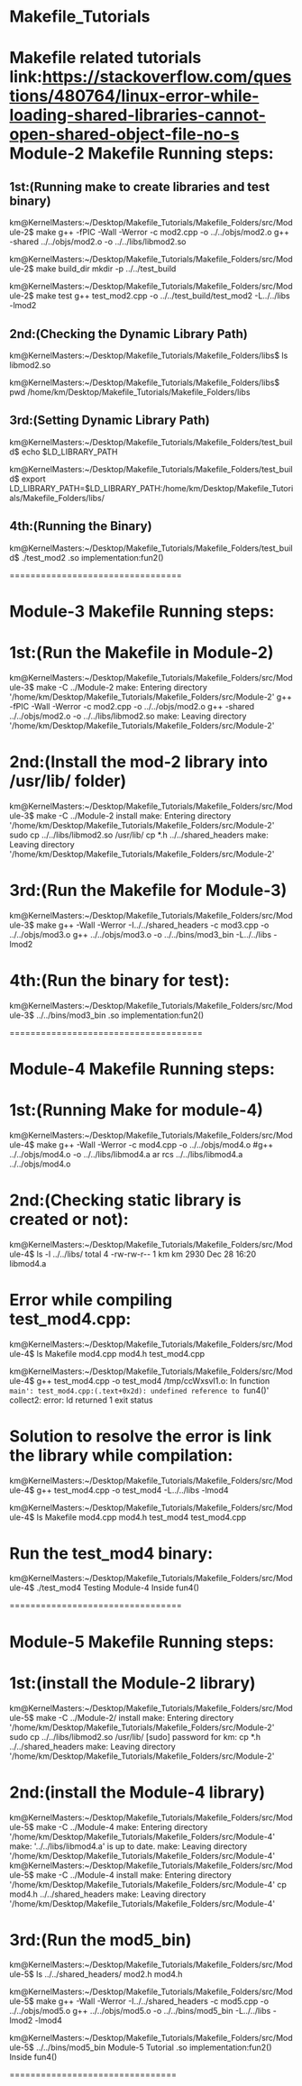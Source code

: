 # Makefile_Tutorials
Makefile related tutorials
link:https://stackoverflow.com/questions/480764/linux-error-while-loading-shared-libraries-cannot-open-shared-object-file-no-s
Module-2 Makefile Running steps:
=====================================
1st:(Running make to create libraries and test binary)
----
km@KernelMasters:~/Desktop/Makefile_Tutorials/Makefile_Folders/src/Module-2$ make
g++ -fPIC -Wall -Werror -c mod2.cpp -o ../../objs/mod2.o
g++ -shared ../../objs/mod2.o -o ../../libs/libmod2.so 

km@KernelMasters:~/Desktop/Makefile_Tutorials/Makefile_Folders/src/Module-2$ make build_dir 
mkdir -p ../../test_build

km@KernelMasters:~/Desktop/Makefile_Tutorials/Makefile_Folders/src/Module-2$ make test
g++ test_mod2.cpp -o ../../test_build/test_mod2 -L../../libs -lmod2

2nd:(Checking the Dynamic Library Path)
----
km@KernelMasters:~/Desktop/Makefile_Tutorials/Makefile_Folders/libs$ ls
libmod2.so

km@KernelMasters:~/Desktop/Makefile_Tutorials/Makefile_Folders/libs$ pwd
/home/km/Desktop/Makefile_Tutorials/Makefile_Folders/libs

3rd:(Setting Dynamic Library Path)
----
km@KernelMasters:~/Desktop/Makefile_Tutorials/Makefile_Folders/test_build$ echo $LD_LIBRARY_PATH

km@KernelMasters:~/Desktop/Makefile_Tutorials/Makefile_Folders/test_build$ export LD_LIBRARY_PATH=$LD_LIBRARY_PATH:/home/km/Desktop/Makefile_Tutorials/Makefile_Folders/libs/

4th:(Running the Binary)
-----
km@KernelMasters:~/Desktop/Makefile_Tutorials/Makefile_Folders/test_build$ ./test_mod2 
.so implementation:fun2()



=================================



Module-3 Makefile Running steps:
=================================
1st:(Run the Makefile in Module-2)
====
km@KernelMasters:~/Desktop/Makefile_Tutorials/Makefile_Folders/src/Module-3$ make -C ../Module-2
make: Entering directory '/home/km/Desktop/Makefile_Tutorials/Makefile_Folders/src/Module-2'
g++ -fPIC -Wall -Werror -c mod2.cpp -o ../../objs/mod2.o
g++ -shared ../../objs/mod2.o -o ../../libs/libmod2.so 
make: Leaving directory '/home/km/Desktop/Makefile_Tutorials/Makefile_Folders/src/Module-2'

2nd:(Install the mod-2 library into /usr/lib/ folder)
====
km@KernelMasters:~/Desktop/Makefile_Tutorials/Makefile_Folders/src/Module-3$ make -C ../Module-2 install
make: Entering directory '/home/km/Desktop/Makefile_Tutorials/Makefile_Folders/src/Module-2'
sudo cp ../../libs/libmod2.so /usr/lib/
cp *.h ../../shared_headers
make: Leaving directory '/home/km/Desktop/Makefile_Tutorials/Makefile_Folders/src/Module-2'

3rd:(Run the Makefile for Module-3)
=====
km@KernelMasters:~/Desktop/Makefile_Tutorials/Makefile_Folders/src/Module-3$ make
g++ -Wall -Werror -I../../shared_headers -c mod3.cpp -o ../../objs/mod3.o
g++ ../../objs/mod3.o -o ../../bins/mod3_bin -L../../libs -lmod2

4th:(Run the binary for test):
================================
km@KernelMasters:~/Desktop/Makefile_Tutorials/Makefile_Folders/src/Module-3$ ../../bins/mod3_bin 
.so implementation:fun2()

=====================================



Module-4 Makefile Running steps:
=================================
1st:(Running Make for module-4)
===
km@KernelMasters:~/Desktop/Makefile_Tutorials/Makefile_Folders/src/Module-4$ make
g++ -Wall -Werror -c mod4.cpp -o ../../objs/mod4.o
#g++ ../../objs/mod4.o -o ../../libs/libmod4.a 
ar rcs ../../libs/libmod4.a ../../objs/mod4.o

2nd:(Checking static library is created or not):
===
km@KernelMasters:~/Desktop/Makefile_Tutorials/Makefile_Folders/src/Module-4$ ls -l ../../libs/
total 4
-rw-rw-r-- 1 km km 2930 Dec 28 16:20 libmod4.a

Error while compiling test_mod4.cpp:
=================================
km@KernelMasters:~/Desktop/Makefile_Tutorials/Makefile_Folders/src/Module-4$ ls
Makefile  mod4.cpp  mod4.h  test_mod4.cpp

km@KernelMasters:~/Desktop/Makefile_Tutorials/Makefile_Folders/src/Module-4$ g++ test_mod4.cpp -o test_mod4
/tmp/ccWxsvI1.o: In function `main':
test_mod4.cpp:(.text+0x2d): undefined reference to `fun4()'
collect2: error: ld returned 1 exit status

Solution to resolve the error is link the library while compilation:
===================================================================
km@KernelMasters:~/Desktop/Makefile_Tutorials/Makefile_Folders/src/Module-4$ g++ test_mod4.cpp -o test_mod4 -L../../libs -lmod4

km@KernelMasters:~/Desktop/Makefile_Tutorials/Makefile_Folders/src/Module-4$ ls
Makefile  mod4.cpp  mod4.h  test_mod4  test_mod4.cpp

Run the test_mod4 binary:
==========================
km@KernelMasters:~/Desktop/Makefile_Tutorials/Makefile_Folders/src/Module-4$ ./test_mod4 
Testing Module-4
Inside fun4()

=================================




Module-5 Makefile Running steps:
================================
1st:(install the Module-2 library)
====
km@KernelMasters:~/Desktop/Makefile_Tutorials/Makefile_Folders/src/Module-5$ make -C ../Module-2/ install
make: Entering directory '/home/km/Desktop/Makefile_Tutorials/Makefile_Folders/src/Module-2'
sudo cp ../../libs/libmod2.so /usr/lib/
[sudo] password for km: 
cp *.h ../../shared_headers
make: Leaving directory '/home/km/Desktop/Makefile_Tutorials/Makefile_Folders/src/Module-2'

2nd:(install the Module-4 library)
====
km@KernelMasters:~/Desktop/Makefile_Tutorials/Makefile_Folders/src/Module-5$ make -C ../Module-4
make: Entering directory '/home/km/Desktop/Makefile_Tutorials/Makefile_Folders/src/Module-4'
make: '../../libs/libmod4.a' is up to date.
make: Leaving directory '/home/km/Desktop/Makefile_Tutorials/Makefile_Folders/src/Module-4'
km@KernelMasters:~/Desktop/Makefile_Tutorials/Makefile_Folders/src/Module-5$ make -C ../Module-4 install
make: Entering directory '/home/km/Desktop/Makefile_Tutorials/Makefile_Folders/src/Module-4'
cp mod4.h ../../shared_headers
make: Leaving directory '/home/km/Desktop/Makefile_Tutorials/Makefile_Folders/src/Module-4'

3rd:(Run the mod5_bin)
====
km@KernelMasters:~/Desktop/Makefile_Tutorials/Makefile_Folders/src/Module-5$ ls ../../shared_headers/
mod2.h  mod4.h

km@KernelMasters:~/Desktop/Makefile_Tutorials/Makefile_Folders/src/Module-5$ make
g++ -Wall -Werror -I../../shared_headers -c mod5.cpp -o ../../objs/mod5.o
g++ ../../objs/mod5.o -o ../../bins/mod5_bin -L../../libs -lmod2 -lmod4

km@KernelMasters:~/Desktop/Makefile_Tutorials/Makefile_Folders/src/Module-5$ ../../bins/mod5_bin 
Module-5 Tutorial
.so implementation:fun2()
Inside fun4()



================================


